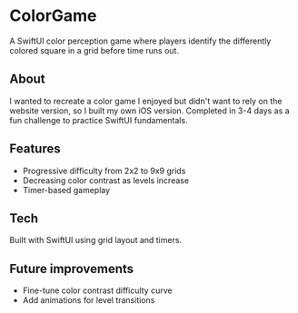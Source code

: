 # ColorGame

A SwiftUI color perception game where players identify the differently colored square in a grid before time runs out.

## About
I wanted to recreate a color game I enjoyed but didn't want to rely on the website version, so I built my own iOS version. Completed in 3-4 days as a fun challenge to practice SwiftUI fundamentals.

## Features
- Progressive difficulty from 2x2 to 9x9 grids
- Decreasing color contrast as levels increase
- Timer-based gameplay

## Tech
Built with SwiftUI using grid layout and timers.

## Future improvements
- Fine-tune color contrast difficulty curve
- Add animations for level transitions
